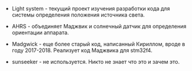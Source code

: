 * Light system - текущий проект изучения разработки кода для системы определения
положения источника света.

* AHRS - объединяет Маджвик и солнечный датчик для определения ориентации аппарата.

* Madgwick - еще более старый код, написанный Кириллом, вроде в году 2017-2018. 
Реализует код Маджвика для stm32f4.

* sunseeker - не используется. Никто не знает что это и зачем это.


